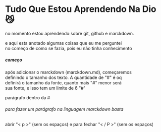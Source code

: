# Tudo Que Estou Aprendendo Na Dio 😼
no momento estou aprendendo sobre git, github e marckdown.
<p> e aqui esta anotado algumas coisas que eu me perguntei<br>
no começo de como se fazia, pois eu não tinha conhecimento</P>

##### começo
<p>após adicionar o marckdown (marckdown.md), começaremos<br>
definindo o tamanho dos texto. A quantidade de "#" é oq <br>
definirá o tamanho da fonte, quanto mais "#" menor será <br>
sua fonte, e isso tem um limite de 6 "#"</p>

<p> parágrafo dentro da # </p>

###### para fazer um parágrafo na linguagem marckdown basta
 abrir "< p >" (sem os espaços) e para fechar "< / P >" (sem os espaços) 

